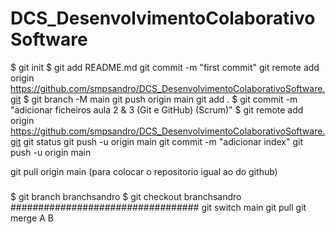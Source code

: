 # DCS_DesenvolvimentoColaborativoSoftware




$ git init
$ git add README.md
 git commit -m "first commit"
 git remote add origin https://github.com/smpsandro/DCS_DesenvolvimentoColaborativoSoftware.git
$ git branch -M main
 git push origin main
 git add .
$ git commit -m "adicionar ficheiros aula 2 & 3 (Git e GitHub) (Scrum)"
$ git remote add origin https://github.com/smpsandro/DCS_DesenvolvimentoColaborativoSoftware.git
git status
git push -u origin main
git commit -m "adicionar index"
git push -u origin main

git pull origin main (para colocar o repositorio igual ao do github)

###
$ git branch branchsandro
$ git checkout branchsandro
##################################
git switch main
git pull
git merge A B
